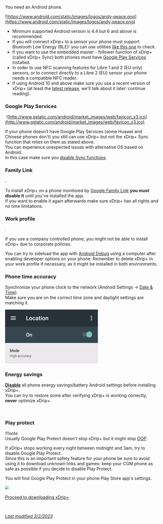 You need an Android phone.

![https://www.android.com/static/images/logos/andy-peace.png](https://www.android.com/static/images/logos/andy-peace.png)

- Minimum supported Android version is 4.4 but 6 and above is recommended.
- If you will connect xDrip+ to a sensor your phone must support Bluetooth Low Energy (BLE): you can use utilities [like this one](https://play.google.com/store/apps/details?id=com.treeteam.blechecker) to check.
- If you want to use the embedded master - follower function of xDrip+ (called xDrip+ Sync) both phones must have [Google Play Services](https://play.google.com/store/apps/details?id=com.google.android.gms) installed.
- In order to use NFC scanning features for Libre 1 and 2 (EU only) sensors, or to connect directly to a Libre 2 (EU) sensor your phone needs a compatible NFC reader.
- If using Android 10 and above make sure you use a recent version of xDrip+ (at least the [latest release](../download/#latest-release), we'll talk about it later: continue reading).

### Google Play Services

​	![http://www.gstatic.com/android/market_images/web/favicon_v3.ico](http://www.gstatic.com/android/market_images/web/favicon_v3.ico)

If your phone doesn't have Google Play Services (some Huawei and Chinese phones don't) you still can use xDrip+ but not the xDrip+ Sync function that relies on them as stated above.  
You can experience unexpected issues with alternative OS based on Android.  
In this case make sure you [disable Sync functions](../../use/sync/#disable-sync).

### Family Link

<img src="https://families.google/intl/it_ALL/familylink/static/img/fl-icon.svg" style="zoom:25%;" />

To install xDrip+ on a phone monitored by [Google Family Link](https://families.google.com/families) **you must disable it** until you've installed the app.  
If you want to enable it again afterwards make sure xDrip+ has all rights and no time limitations.

### Work profile

<img src="https://developer.android.com/static/images/work/cards/briefcase_600px.png" style="zoom:15%;" />

If you use a company controlled phone, you might not be able to install xDrip+ due to corporate policies.

You can try to sideload the app with [Android Debug](../../troubleshoot/ADB/#smartphone) using a computer after enabling developer options on your phone. Remember to delete xDrip+ in your work profile if necessary, as it might be installed in both environments.

### Phone time accuracy

Synchronize your phone clock to the network (Android Settings -> [Date & Time](https://support.google.com/android/answer/2841106)).  
Make sure you are on the correct time zone and daylight settings are matching it.

<img src="../images/Install16.png" style="zoom:65%;" />

### Energy savings

**[Disable](../../troubleshoot/savings/)** all phone energy savings/battery Android settings before installing xDrip+.  
You can try to restore some after verifying xDrip+ is working correctly, **never** optimize xDrip+.

</br>

### Play protect

!!!note  
    Usually Google Play Protect doesn't stop xDrip+ but it might stop [OOP](../../use/OOP/).

If xDrip+ stops working every night between midnight and 3am, try to disable Google Play Protect.  
Since this is an important safety feature for your phone be sure to avoid using it to download unknown links and games: keep your CGM phone as safe as possible if you decide to disable Play Protect.

You will find Google Play Protect in your phone Play Store app's settings.

<img src="../images/Install45.png" style="zoom:75%;" />

</br>

[Proceed to downloading xDrip+](../download)

</br>

[*Last modified 3/2/2023*](https://github.com/NightscoutFoundation/xDrip/releases/tag/2023.02.26)
